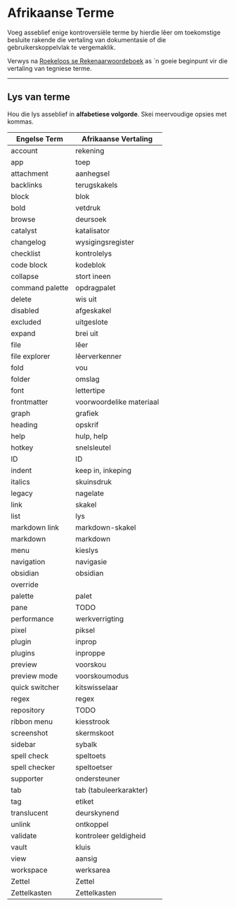 # Afrikaanse Terme

Voeg asseblief enige kontroversiële terme by hierdie lêer om toekomstige besluite rakende die vertaling van dokumentasie of die gebruikerskoppelvlak te vergemaklik.

Verwys na [Roekeloos se Rekenaarwoordeboek](https://www.roekeloos.co.za/woordeboeke/rekenaarwoordeboek/) as \`n goeie beginpunt vir die vertaling van tegniese terme.

---
## Lys van terme
Hou die lys asseblief in **alfabetiese volgorde**. Skei meervoudige opsies met kommas.

|Engelse Term|Afrikaanse Vertaling|
|-|-|
account|rekening
app|toep
attachment|aanhegsel
backlinks|terugskakels
block|blok
bold|vetdruk
browse|deursoek
catalyst|katalisator
changelog|wysigingsregister
checklist|kontrolelys
code block|kodeblok
collapse|stort ineen
command palette|opdragpalet
delete|wis uit
disabled|afgeskakel
excluded|uitgeslote
expand|brei uit
file|lêer
file explorer|lêerverkenner
fold|vou
folder|omslag
font|lettertipe
frontmatter|voorwoordelike materiaal
graph|grafiek
heading|opskrif
help|hulp, help
hotkey|snelsleutel
ID|ID
indent|keep in, inkeping
italics|skuinsdruk
legacy|nagelate
link|skakel
list|lys
markdown link|markdown-skakel
markdown|markdown
menu|kieslys
navigation|navigasie
obsidian|obsidian
override|
palette|palet
pane|TODO
performance|werkverrigting
pixel|piksel
plugin|inprop
plugins|inproppe
preview|voorskou
preview mode|voorskoumodus
quick switcher|kitswisselaar
regex|regex
repository|TODO
ribbon menu|kiesstrook
screenshot|skermskoot
sidebar|sybalk
spell check|speltoets
spell checker|speltoetser
supporter|ondersteuner
tab|tab (tabuleerkarakter)
tag|etiket
translucent|deurskynend
unlink|ontkoppel
validate|kontroleer geldigheid
vault|kluis
view|aansig
workspace|werksarea
Zettel|Zettel
Zettelkasten|Zettelkasten

